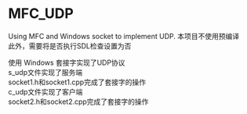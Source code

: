 # MFC_UDP
Using MFC and Windows socket to implement UDP.
本项目不使用预编译  
此外，需要将是否执行SDL检查设置为否  

使用 Windows 套接字实现了UDP协议  
s_udp文件实现了服务端  
socket1.h和socket1.cpp完成了套接字的操作  
c_udp文件实现了客户端  
socket2.h和socket2.cpp完成了套接字的操作  

